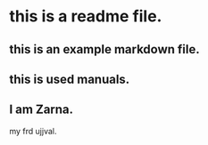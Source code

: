 # this is a readme file.
## this is an example markdown file.
## this is used manuals.
## I am Zarna.
my frd ujjval.
